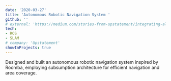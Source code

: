 ```yaml
---
date: '2020-03-27'
title: 'Autonomous Robotic Navigation System '
github: ''
# external: 'https://medium.com/stories-from-upstatement/integrating-algolia-search-with-wordpress-multisite-e2dea3ed449c'
tech:
- ROS
- SLAM
# company: 'Upstatement'
showInProjects: true
---
```


Designed and built an autonomous robotic navigation system inspired by Roomba, employing subsumption architecture for efficient navigation and area coverage.
